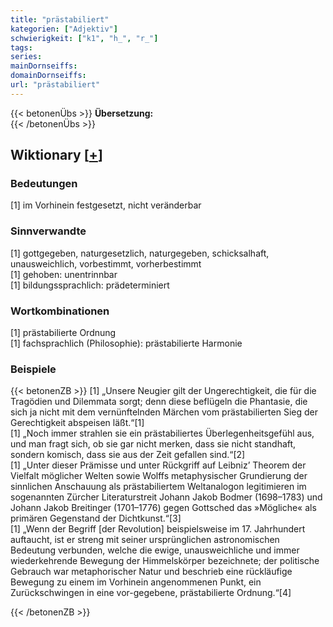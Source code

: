 ```yaml
---
title: "prästabiliert"
kategorien: ["Adjektiv"]
schwierigkeit: ["k1", "h_", "r_"]
tags:
series:
mainDornseiffs:
domainDornseiffs:
url: "prästabiliert"
---
```


{{< betonenÜbs >}}
**Übersetzung:**  
{{< /betonenÜbs >}}

## Wiktionary [[+](https://de.wiktionary.org/wiki/prästabiliert)]

### Bedeutungen
[1] im Vorhinein festgesetzt, nicht veränderbar  

### Sinnverwandte
[1] gottgegeben, naturgesetzlich, naturgegeben, schicksalhaft, unausweichlich, vorbestimmt, vorherbestimmt  
[1] gehoben: unentrinnbar  
[1] bildungssprachlich: prädeterminiert  

### Wortkombinationen
[1] prästabilierte Ordnung  
[1] fachsprachlich (Philosophie): prästabilierte Harmonie  

### Beispiele
{{< betonenZB >}}
[1] „Unsere Neugier gilt der Ungerechtigkeit, die für die Tragödien und Dilemmata sorgt; denn diese beflügeln die Phantasie, die sich ja nicht mit dem vernünftelnden Märchen vom prästabilierten Sieg der Gerechtigkeit abspeisen läßt.“[1]  
[1] „Noch immer strahlen sie ein prästabiliertes Überlegenheitsgefühl aus, und man fragt sich, ob sie gar nicht merken, dass sie nicht standhaft, sondern komisch, dass sie aus der Zeit gefallen sind.“[2]  
[1] „Unter dieser Prämisse und unter Rückgriff auf Leibniz’ Theorem der Vielfalt möglicher Welten sowie Wolffs metaphysischer Grundierung der sinnlichen Anschauung als prästabiliertem Weltanalogon legitimieren im sogenannten Zürcher Literaturstreit Johann Jakob Bodmer (1698–1783) und Johann Jakob Breitinger (1701–1776) gegen Gottsched das »Mögliche« als primären Gegenstand der Dichtkunst.“[3]  
[1] „Wenn der Begriff [der Revolution] beispielsweise im 17. Jahrhundert auftaucht, ist er streng mit seiner ursprünglichen astronomischen Bedeutung verbunden, welche die ewige, unausweichliche und immer wiederkehrende Bewegung der Himmelskörper bezeichnete; der politische Gebrauch war metaphorischer Natur und beschrieb eine rückläufige Bewegung zu einem im Vorhinein angenommenen Punkt, ein Zurückschwingen in eine vor-gegebene, prästabilierte Ordnung.“[4]  

{{< /betonenZB >}}

